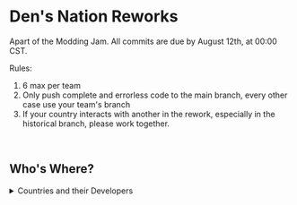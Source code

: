 # Den's Nation Reworks

Apart of the Modding Jam. All commits are due by August 12th, at 00:00 CST.

Rules: <br>
<ol>
  <li>6 max per team</li>
  <li>Only push complete and errorless code to the main branch, every other case use your team's branch</li>
  <li>If your country interacts with another in the rework, especially in the historical branch, please work together.</li>
</ol>
<br>

## Who's Where?
<details>
<summary>Countries and their Developers</summary>
<br>

| Country | Github Name | Discord Name |
| --- | :---: | :---: |
| <span style="color: lightblue">Japan</span> | X | X |
| <span style="color: tan">Hungary</span> | X | X |
| <span style="color: lime">USA</span> | X | X |
| <span style="color: purple">Yugoslavia</span> | X | X |

</details>
